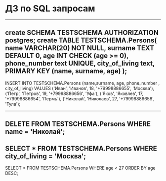 
# ДЗ по SQL запросам
---------------------------------------------------
create SCHEMA TESTSCHEMA AUTHORIZATION postgres;
create TABLE TESTSCHEMA.Persons(
     name VARCHAR(20) NOT NULL,
     surname TEXT DEFAULT 0,
     age INT CHECK (age >= 0),
     phone_number text UNIQUE,
     city_of_living text,
     PRIMARY KEY (name, surname, age)
    );
---------------------------------------------------
INSERT INTO TESTSCHEMA.Persons (name,surname, age, phone_number , city_of_living)
VALUES ('Иван', 'Иванов', 18, '+79998886655', 'Москва'),
('Петр', 'Петров', 19, '+79998886656', 'Уфа'),
('Яков', 'Яковлев', 17, '+79998886654', 'Пермь'),
('Николай', 'Николаев', 27, '+79998886658', 'Тула');

---------------------------------------------------
DELETE FROM TESTSCHEMA.Persons
WHERE name = 'Николай';
---------------------------------------------------
SELECT * FROM TESTSCHEMA.Persons
WHERE city_of_living = 'Москва';
---------------------------------------------------
SELECT * FROM TESTSCHEMA.Persons
WHERE age < 27
ORDER BY age DESC;
